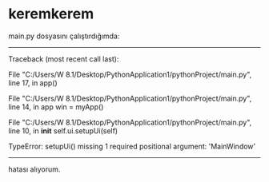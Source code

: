 # keremkerem

main.py dosyasını çalıştırdığımda: 
*****************************************************************************************************
Traceback (most recent call last):

File "C:/Users/W 8.1/Desktop/PythonApplication1/pythonProject/main.py", line 17, in <module>
app()
    
File "C:/Users/W 8.1/Desktop/PythonApplication1/pythonProject/main.py", line 14, in app
win = myApp()

File "C:/Users/W 8.1/Desktop/PythonApplication1/pythonProject/main.py", line 10, in __init__
self.ui.setupUi(self)
    
TypeError: setupUi() missing 1 required positional argument: 'MainWindow'
******************************************************************************************************

hatası alıyorum.
